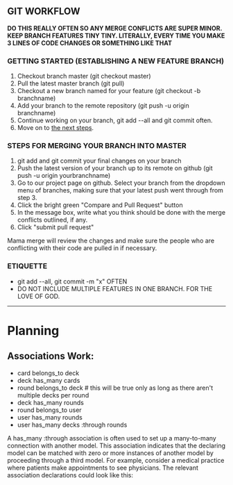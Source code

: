 ## GIT WORKFLOW

**DO THIS REALLY OFTEN SO ANY MERGE CONFLICTS ARE SUPER MINOR. KEEP BRANCH FEATURES TINY TINY. LITERALLY, EVERY TIME YOU MAKE 3 LINES OF CODE CHANGES OR SOMETHING LIKE THAT**

### GETTING STARTED (ESTABLISHING A NEW FEATURE BRANCH)
1. Checkout branch master (git checkout master)
2. Pull the latest master branch (git pull)
3. Checkout a new branch named for your feature (git checkout -b branchname)
4. Add your branch to the remote repository (git push -u origin branchname)
5. Continue working on your branch, git add --all and git commit often.
6. Move on to [the next steps](#steps-for-merging-your-branch-into-master).

### STEPS FOR MERGING YOUR BRANCH INTO MASTER
1. git add and git commit your final changes on your branch
2. Push the latest version of your branch up to its remote on github (git push -u origin yourbranchname)
3. Go to our project page on github. Select your branch from the dropdown menu of branches, making sure that your latest push went through from step 3.
4. Click the bright green "Compare and Pull Request" button
5. In the message box, write what you think should be done with the merge conflicts outlined, if any.
6. Click "submit pull request"

Mama merge will review the changes and make sure the people who are conflicting with their code are pulled in if necessary.

### ETIQUETTE

* git add --all, git commit -m "x" OFTEN
* DO NOT INCLUDE MULTIPLE FEATURES IN ONE BRANCH. FOR THE LOVE OF GOD.

<hr>

# Planning

## Associations Work:

* card belongs_to deck
* deck has_many cards
* round belongs_to deck # this will be true only as long as there aren't multiple decks per round
* deck has_many rounds
* round belongs_to user
* user has_many rounds
* user has_many decks :through rounds

A has_many :through association is often used to set up a many-to-many connection with another model. This association indicates that the declaring model can be matched with zero or more instances of another model by proceeding through a third model. For example, consider a medical practice where patients make appointments to see physicians. The relevant association declarations could look like this:

